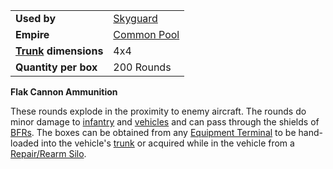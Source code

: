 |                                                 |                                              |
| ----------------------------------------------- | -------------------------------------------- |
| **Used by**                                     | [Skyguard](../items/Skyguard.md)             |
| **Empire**                                      | [Common Pool](../terminology/Common_Pool.md) |
| **[Trunk](../terminology/Trunk.md) dimensions** | 4x4                                          |
| **Quantity per box**                            | 200 Rounds                                   |

**Flak Cannon Ammunition**

These rounds explode in the proximity to enemy aircraft. The rounds do
minor damage to [infantry](../terminology/Infantry.md) and
[vehicles](../vehicles/Vehicle.md) and can pass through the shields of
[BFRs](../vehicles/BattleFrame_Robotics.md). The boxes can be obtained from any [Equipment
Terminal](../items/Equipment_Terminal.md) to be hand-loaded into the
vehicle's [trunk](../terminology/Trunk.md) or acquired while in the vehicle
from a [Repair/Rearm Silo](../items/Repair_Rearm_Silo.md).

<!--[Category:Game Items](Category:Game_Items.md)-->
<!--[Category:Ammunition](Category:Ammunition.md)-->
